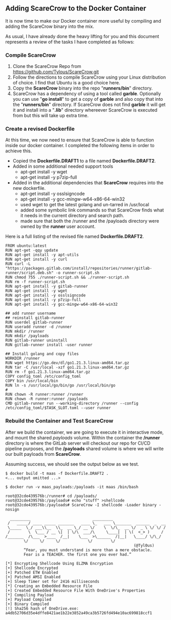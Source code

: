 ## Adding ScareCrow to the Docker Container

It is now time to make our Docker container more useful by compiling and adding the ScareCrow binary into the mix.

As usual, I have already done the heavy lifting for you and this document represents a review of the tasks I have completed as follows:

### Compile ScareCrow

1. Clone the ScareCrow Repo from https://github.com/Tylous/ScareCrow.git
2. Follow the directions to compile ScareCrow using your Linux distribution of choice. I find that Ubuntu is a good choice here.
3. Copy the **ScareCrow** binary into the repo "**runners/bin**" directory.
4. ScareCrow has a dependency of using a tool called **garble**. Optionally you can use "**go install**" to get a copy of **garble** and also copy that into the "**runners/bin**" directory.  If ScareCrow does not find **garble** it will get it and install into a "**.lib**" directory whereever ScareCrow is executed from but this will take up extra time.

### Create a revised Dockerfile

At this time, we now need to ensure that ScareCrow is able to function inside our docker container. I completed the following items in order to achieve this.

* Copied the **Dockerfile.DRAFT1** to a file named **Dockerfile.DRAFT2**.
* Added in some additional needed support tools
    * apt-get install -y wget
    * apt-get install -y p7zip-full
* Added in the additional dependencies that **ScareCrow** requires into the new dockerfile. 
    * apt-get install -y osslsigncode
    * apt-get install -y gcc-mingw-w64-x86-64-win32
    * used wget to get the latest golang and un-tarred in /usr/local
    * added some symbolic link commands so that ScareCrow finds what it needs in the current directory and search path.
    * made sure that both the /runner and the /payloads directory were owned by the **runner** user account.

Here is a full listing of the revised file named **Dockerfile.DRAFT2**.

```
FROM ubuntu:latest
RUN apt-get -qqy update
RUN apt-get install -y apt-utils
RUN apt-get install -y curl
RUN curl -L "https://packages.gitlab.com/install/repositories/runner/gitlab-runner/script.deb.sh" -o runner-script.sh
RUN chmod 755 ./runner-script.sh && ./runner-script.sh
RUN rm -f runner-script.sh
RUN apt-get install -y gitlab-runner
RUN apt-get install -y wget
RUN apt-get install -y osslsigncode
RUN apt-get install -y p7zip-full
RUN apt-get install -y gcc-mingw-w64-x86-64-win32

## add runner username
## reinstall gitlab-runner
RUN userdel gitlab-runner
RUN useradd runner -d /runner
RUN mkdir /runner
RUN mkdir /payloads
RUN gitlab-runner uninstall
RUN gitlab-runner install -user runner

## Install golang and copy files
WORKDIR /runner
RUN wget https://go.dev/dl/go1.21.3.linux-amd64.tar.gz
RUN tar -C /usr/local -xzf go1.21.3.linux-amd64.tar.gz
RUN rm -f go1.21.3.linux-amd64.tar.gz
COPY config_toml /etc/config_toml
COPY bin /usr/local/bin
RUN ln -s /usr/local/go/bin/go /usr/local/bin/go
#
RUN chown -R runner:runner /runner
RUN chown -R runner:runner /payloads
CMD gitlab-runner run --working-directory /runner --config /etc/config_toml/$TASK_SLOT.toml --user runner

```

### Rebuild the Container and Test ScareCrow

After we build the container, we are going to execute it in interactive mode, and mount the shared *payloads* volume.  Within the container the **/runner** directory is where the GitLab server will checkout our repo for CI/CD pipeline purposes, and the **/payloads** shared volume is where we will write our built payloads from **ScareCrow**.

Assuming success, we should see the output below as we test.

```
$ docker build -t maas -f Dockerfile.DRAFT2 .
<... output omitted ...>

$ docker run -v maas_payloads:/payloads -it maas /bin/bash

root@32cde439576b:/runner# cd /payloads/
root@32cde439576b:/payloads# echo "stuff" >shellcode
root@32cde439576b:/payloads# ScareCrow -I shellcode -Loader binary -nosign

  _________                           _________
 /   _____/ ____ _____ _______   ____ \_   ___ \_______  ______  _  __
 \_____  \_/ ___\\__  \\_  __ \_/ __ \/    \  \/\_  __ \/  _ \ \/ \/ /
 /        \  \___ / __ \|  | \/\  ___/\     \____|  | \(  <_> )     /
/_______  /\___  >____  /__|    \___  >\______  /|__|   \____/ \/\_/
        \/     \/     \/            \/        \/
                                                        (@Tyl0us)
        “Fear, you must understand is more than a mere obstacle.
        Fear is a TEACHER. the first one you ever had.”

[*] Encrypting Shellcode Using ELZMA Encryption
[+] Shellcode Encrypted
[+] Patched ETW Enabled
[+] Patched AMSI Enabled
[+] Sleep Timer set for 2416 milliseconds
[*] Creating an Embedded Resource File
[+] Created Embedded Resource File With OneDrive's Properties
[*] Compiling Payload
[+] Payload Compiled
[+] Binary Compiled
[!] Sha256 hash of OneDrive.exe: a4db52706d35e4dffe8421ae1b22e3852a49ca3b5726fd494e10ac699818ccf1

```




